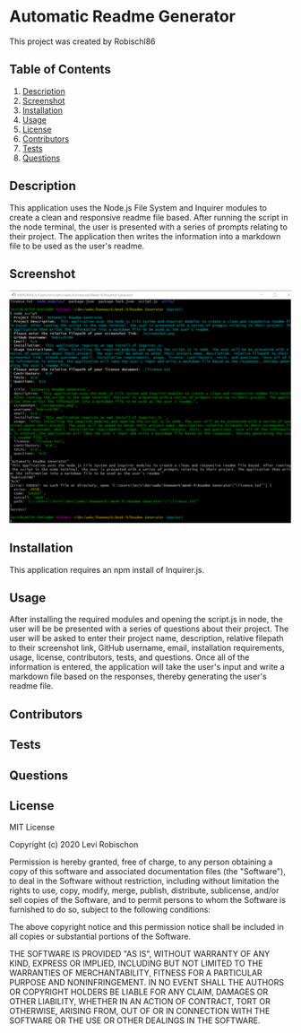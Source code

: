 # Automatic Readme Generator
This project was created by Robischl86
## Table of Contents
1. [Description](#description) 
 2. [Screenshot](#screenshot) 
 3. [Installation](#installation) 
 4. [Usage](#usage) 
 5. [License](#license) 
 6. [Contributors](#contributors) 
 7. [Tests](#tests) 
 8. [Questions](#questions) 
## Description
This application uses the Node.js File System and Inquirer modules to create a clean and responsive readme file based. After running the script in the node terminal, the user is presented with a series of prompts relating to their project. The application then writes the information into a markdown file to be used as the user's readme.
## Screenshot
![Screenshot](screenshot.png?raw=true) 
## Installation
This application requires an npm install of Inquirer.js.
## Usage
After installing the required modules and opening the script.js in node, the user will be be presented with a series of questions about their project. The user will be asked to enter their project name, description, relative filepath to their screenshot link, GitHub username, email, installation requirements, usage, license, contributors, tests, and questions. Once all of the information is entered, the application will take the user's input and write a markdown file based on the responses, thereby generating the user's readme file.
## Contributors

## Tests

## Questions

## License
MIT License

Copyright (c) 2020 Levi Robischon

Permission is hereby granted, free of charge, to any person obtaining a copy
of this software and associated documentation files (the "Software"), to deal
in the Software without restriction, including without limitation the rights
to use, copy, modify, merge, publish, distribute, sublicense, and/or sell
copies of the Software, and to permit persons to whom the Software is
furnished to do so, subject to the following conditions:

The above copyright notice and this permission notice shall be included in all
copies or substantial portions of the Software.

THE SOFTWARE IS PROVIDED "AS IS", WITHOUT WARRANTY OF ANY KIND, EXPRESS OR
IMPLIED, INCLUDING BUT NOT LIMITED TO THE WARRANTIES OF MERCHANTABILITY,
FITNESS FOR A PARTICULAR PURPOSE AND NONINFRINGEMENT. IN NO EVENT SHALL THE
AUTHORS OR COPYRIGHT HOLDERS BE LIABLE FOR ANY CLAIM, DAMAGES OR OTHER
LIABILITY, WHETHER IN AN ACTION OF CONTRACT, TORT OR OTHERWISE, ARISING FROM,
OUT OF OR IN CONNECTION WITH THE SOFTWARE OR THE USE OR OTHER DEALINGS IN THE
SOFTWARE.
